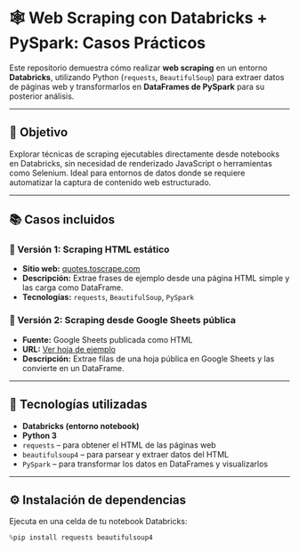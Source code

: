 # 🕸️ Web Scraping con Databricks + PySpark: Casos Prácticos

Este repositorio demuestra cómo realizar **web scraping** en un entorno **Databricks**, utilizando Python (`requests`, `BeautifulSoup`) para extraer datos de páginas web y transformarlos en **DataFrames de PySpark** para su posterior análisis.

---

## 🎯 Objetivo

Explorar técnicas de scraping ejecutables directamente desde notebooks en Databricks, sin necesidad de renderizado JavaScript o herramientas como Selenium. Ideal para entornos de datos donde se requiere automatizar la captura de contenido web estructurado.

---

## 📚 Casos incluidos

### 🔹 Versión 1: Scraping HTML estático
- **Sitio web:** [quotes.toscrape.com](https://quotes.toscrape.com)
- **Descripción:** Extrae frases de ejemplo desde una página HTML simple y las carga como DataFrame.
- **Tecnologías:** `requests`, `BeautifulSoup`, `PySpark`

### 🔹 Versión 2: Scraping desde Google Sheets pública
- **Fuente:** Google Sheets publicada como HTML
- **URL:** [Ver hoja de ejemplo](https://docs.google.com/spreadsheets/d/e/2PACX-1vQzWjN8VvkgwCAffEnVvtt-otYKC3NCUKmWtC47CmKc-r9TJKjNfnkacij9C2wE_A/pubhtml)
- **Descripción:** Extrae filas de una hoja pública en Google Sheets y las convierte en un DataFrame.

---

## 🧪 Tecnologías utilizadas

- **Databricks (entorno notebook)**
- **Python 3**
- `requests` – para obtener el HTML de las páginas web  
- `beautifulsoup4` – para parsear y extraer datos del HTML  
- `PySpark` – para transformar los datos en DataFrames y visualizarlos

---

## ⚙️ Instalación de dependencias

Ejecuta en una celda de tu notebook Databricks:

```python
%pip install requests beautifulsoup4
